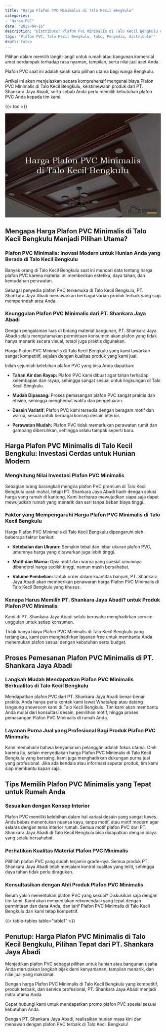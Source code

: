 ```yaml
---
title: "Harga Plafon PVC Minimalis di Talo Kecil Bengkulu"
categories: 
- "Harga-PVC"
date: "2025-04-16"
description: "Distributor Plafon PVC Minimalis di Talo Kecil Bengkulu untuk tempat tinggal, kantor, serta toko. Panel berkualitas, variasi motif, pilihan warna menarik, dengan servis penempatan oleh tim berpengalaman serta kepastian resmi!|Servis distribusi Plafon PVC Minimalis di Talo Kecil Bengkulu untuk kebutuhan rumah, kantor, atau gerai, dengan produk berkualitas dan instalasi oleh tim berpengalaman dan jaminan resmi.|Pilihan Plafon PVC Minimalis di Talo Kecil Bengkulu yang andal bagi rumah, perkantoran, serta ritel, dengan material terbaik dan pemasangan oleh tim profesional dan garansi resmi.|Distribusi Plafon PVC Minimalis di Talo Kecil Bengkulu untuk hunian, office, dan ritel, dengan material unggulan dan pemasangan oleh tenaga ahli ahli, lengkap dengan garansi resmi.}"
tags: "Plafon PVC, Talo Kecil Bengkulu, toko, Penyedia, distributor"
draft: false
---
```


Pilihan dalam memilih langit-langit untuk rumah atau bangunan komersial amat berdampak terhadap rasa nyaman, tampilan, serta nilai jual aset Anda.

Plafon PVC saat ini adalah salah satu pilihan utama bagi warga Bengkulu.

Artikel ini akan menjelaskan secara komprehensif mengenai biaya Plafon PVC Minimalis di Talo Kecil Bengkulu, keistimewaan produk dari PT. Shankara Jaya Abadi, serta sebab Anda perlu memilih kebutuhan plafon PVC Anda kepada tim kami.

{{< toc >}}

![Harga Plafon PVC Minimalis di Talo Kecil Bengkulu](/images/Harga-PVC/Harga-Plafon-PVC-Minimalis-di-Talo-Kecil-Bengkulu.png)


## Mengapa Harga Plafon PVC Minimalis di Talo Kecil Bengkulu Menjadi Pilihan Utama?

### Plafon PVC Minimalis: Inovasi Modern untuk Hunian Anda yang Berada di Talo Kecil Bengkulu

Banyak orang di Talo Kecil Bengkulu saat ini mencari data tentang harga plafon PVC karena material ini memberikan estetika, daya tahan, dan kemudahan perawatan.

Sebagai penyedia plafon PVC terkemuka di Talo Kecil Bengkulu, PT. Shankara Jaya Abadi menawarkan berbagai varian produk terbaik yang siap memperindah area Anda.

### Keunggulan Plafon PVC Minimalis dari PT. Shankara Jaya Abadi

Dengan pengalaman luas di bidang material bangunan, PT. Shankara Jaya Abadi selalu mengutamakan permintaan konsumen akan plafon yang tidak hanya menarik secara visual, tetapi juga praktis digunakan.

Harga Plafon PVC Minimalis di Talo Kecil Bengkulu yang kami tawarkan sangat kompetitif, sejalan dengan kualitas produk yang kami jual.

Inilah sejumlah kelebihan plafon PVC yang bisa Anda dapatkan:

- **Tahan Air dan Rayap:** Plafon PVC kami dibuat agar tahan terhadap kelembapan dan rayap, sehingga sangat sesuai untuk lingkungan di Talo Kecil Bengkulu.

- **Mudah Dipasang:** Proses pemasangan plafon PVC sangat praktis dan efisien, sehingga menghemat waktu dan pengeluaran.

- **Desain Variatif:** Plafon PVC kami tersedia dengan beragam motif dan warna, sesuai untuk berbagai konsep desain interior.

- **Perawatan Mudah:** Plafon PVC tidak memerlukan perawatan rumit dan gampang dibersihkan, sehingga selalu tampak seperti baru.

## Harga Plafon PVC Minimalis di Talo Kecil Bengkulu: Investasi Cerdas untuk Hunian Modern

### Menghitung Nilai Investasi Plafon PVC Minimalis

Sebagian orang barangkali mengira plafon PVC premium di Talo Kecil Bengkulu pasti mahal, tetapi PT. Shankara Jaya Abadi hadir dengan solusi harga yang ramah di kantong. Kami berharap mewujudkan siapa saja dapat mewujudkan rumah yang menarik dan asri tanpa beban biaya tinggi.

### Faktor yang Mempengaruhi Harga Plafon PVC Minimalis di Talo Kecil Bengkulu

Harga Plafon PVC Minimalis di Talo Kecil Bengkulu dipengaruhi oleh beberapa faktor berikut:

- **Ketebalan dan Ukuran:** Semakin tebal dan lebar ukuran plafon PVC, umumnya harga yang ditawarkan juga lebih tinggi.

- **Motif dan Warna:** Opsi motif dan warna yang spesial umumnya dibanderol harga sedikit tinggi, namun masih bersahabat.

- **Volume Pembelian:** Untuk order dalam kuantitas banyak, PT. Shankara Jaya Abadi akan memberikan penawaran harga Plafon PVC Minimalis di Talo Kecil Bengkulu yang khusus.

### Kenapa Harus Memilih PT. Shankara Jaya Abadi? untuk Produk Plafon PVC Minimalis

Kami di PT. Shankara Jaya Abadi selalu berusaha menghadirkan service unggulan untuk setiap konsumen.

Tidak hanya biaya Plafon PVC Minimalis di Talo Kecil Bengkulu yang terjangkau, kami pun menghadirkan layanan free untuk membantu Anda menemukan plafon sesuai dengan kebutuhan serta budget.

## Proses Pemesanan Plafon PVC Minimalis di PT. Shankara Jaya Abadi

### Langkah Mudah Mendapatkan Plafon PVC Minimalis Berkualitas di Talo Kecil Bengkulu

Mendapatkan plafon PVC dari PT. Shankara Jaya Abadi benar-benar praktis. Anda hanya perlu kontak kami lewat WhatsApp atau datang langsung showroom kami di Talo Kecil Bengkulu. Tim kami akan membantu Anda mulai dari konsultasi desain, pemilihan motif, hingga proses pemasangan Plafon PVC Minimalis di rumah Anda.

### Layanan Purna Jual yang Profesional Bagi Produk Plafon PVC Minimalis

Kami memahami bahwa kenyamanan pelanggan adalah fokus utama. Oleh karena itu, selain menyediakan harga Plafon PVC Minimalis di Talo Kecil Bengkulu yang bersaing, kami juga menghadirkan dukungan purna jual yang profesional. Jika ada kendala atau informasi seputar produk, tim kami siap membantu kapan saja.

## Tips Memilih Plafon PVC Minimalis yang Tepat untuk Rumah Anda

### Sesuaikan dengan Konsep Interior

Plafon PVC memiliki kelebihan dalam hal variasi desain yang sangat luwes. Anda bebas menentukan nuansa kayu, tanpa motif, atau motif modern agar selaras dengan tema interior rumah. Semua motif plafon PVC dari PT. Shankara Jaya Abadi di Talo Kecil Bengkulu bisa didapatkan dengan biaya yang selalu bersahabat.

### Perhatikan Kualitas Material Plafon PVC Minimalis

Pilihlah plafon PVC yang sudah terjamin grade-nya. Semua produk PT. Shankara Jaya Abadi telah menjalani kontrol kualitas yang teliti, sehingga daya tahan tidak perlu diragukan.

### Konsultasikan dengan Ahli Produk Plafon PVC Minimalis

Belum yakin menentukan plafon PVC yang sesuai? Diskusikan saja dengan tim kami. Kami akan menyediakan rekomendasi yang tepat dengan permintaan dan dana Anda, dan tarif Plafon PVC Minimalis di Talo Kecil Bengkulu dari kami tetap kompetitif.

{{< table-tables table="table1" >}}

## Penutup: Harga Plafon PVC Minimalis di Talo Kecil Bengkulu, Pilihan Tepat dari PT. Shankara Jaya Abadi

Menjadikan plafon PVC sebagai pilihan untuk hunian atau bangunan usaha Anda merupakan langkah bijak demi kenyamanan, tampilan menarik, dan nilai jual yang maksimal.

Dengan harga Plafon PVC Minimalis di Talo Kecil Bengkulu yang kompetitif, produk terbaik, dan service profesional, PT. Shankara Jaya Abadi menjadi mitra utama Anda.

Cepat hubungi kami untuk mendapatkan promo plafon PVC spesial sesuai kebutuhan Anda.

Dengan PT. Shankara Jaya Abadi, realisaikan hunian masa kini dan menawan dengan plafon PVC terbaik di Talo Kecil Bengkulu!